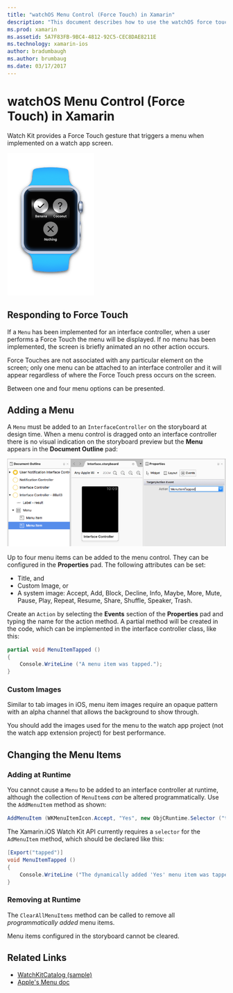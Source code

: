 ```yaml
---
title: "watchOS Menu Control (Force Touch) in Xamarin"
description: "This document describes how to use the watchOS force touch gesture in Xamarin. It discusses how to respond to a force touch, how to add a menu, and changing the menu items."
ms.prod: xamarin
ms.assetid: 5A7F83FB-9BC4-4812-92C5-CEC8DAE8211E
ms.technology: xamarin-ios
author: bradumbaugh
ms.author: brumbaug
ms.date: 03/17/2017
---
```


# watchOS Menu Control (Force Touch) in Xamarin

Watch Kit provides a Force Touch gesture that triggers a menu
	when implemented on a watch app screen.

![](menu-images/menu.png "Apple Watch showing a menu")
<!-- watch image courtesy of http://infinitapps.com/bezel/ -->

## Responding to Force Touch

If a `Menu` has been implemented for an interface controller,
	when a user performs a Force Touch the menu will be displayed. If
	no menu has been implemented, the screen is briefly animated an no
	other action occurs.

Force Touches are not associated with any particular element on the screen;
	only one menu can be attached to an interface controller and it will appear
	regardless of where the Force Touch press occurs on the screen.

Between one and four menu options can be presented.


## Adding a Menu

A `Menu` must be added to an `InterfaceController` on the storyboard
	at design time. When a menu control is dragged onto an interface
	controller there is no visual indication on the storyboard preview
	but the **Menu** appears in the **Document Outline** pad:

![](menu-images/menu-action.png "Editing a menu at design time")

Up to four menu items can be added to the menu control. They can
	be configured in the **Properties** pad. The following
	attributes can be set:

- Title, and
- Custom Image, or
- A system image: Accept, Add, Block, Decline, Info, Maybe, More, Mute, Pause,
	Play, Repeat, Resume, Share, Shuffle, Speaker, Trash.

Create an `Action` by selecting the **Events** section of the **Properties**
pad and typing the name for the action method. A partial method will
be created in the code, which can be implemented in the interface
controller class, like this:

```csharp
partial void MenuItemTapped ()
{
	Console.WriteLine ("A menu item was tapped.");
}
```

### Custom Images

Similar to tab images in iOS, menu item images require an opaque pattern
	with an alpha channel that allows the background to show through.

You should add the images used for the menu to the watch app project
 	(not the watch app extension project) for best performance.


## Changing the Menu Items

<!--
### Design Time Items

Menu items added the the storyboard can be shown and hidden programmatically.
-->

### Adding at Runtime

You cannot cause a `Menu` to be added to an interface controller at runtime,
	although the collection of `MenuItem`s *can* be altered programmatically.
	Use the `AddMenuItem` method as shown:

```csharp
AddMenuItem (WKMenuItemIcon.Accept, "Yes", new ObjCRuntime.Selector ("tapped"));
```

The Xamarin.iOS Watch Kit API currently requires a `selector` for the
	`AdMenuItem` method, which should be declared like this:

```csharp
[Export("tapped")]
void MenuItemTapped ()
{
	Console.WriteLine ("The dynamically added 'Yes' menu item was tapped.");
}
```

### Removing at Runtime

The `ClearAllMenuItems` method can be called to remove all *programmatically
	added* menu items.

Menu items configured in the storyboard cannot be cleared.



## Related Links

- [WatchKitCatalog (sample)](https://developer.xamarin.com/samples/monotouch/watchOS/WatchKitCatalog/)
- [Apple's Menu doc](https://developer.apple.com/library/prerelease/ios/documentation/General/Conceptual/WatchKitProgrammingGuide/Menus.html)
